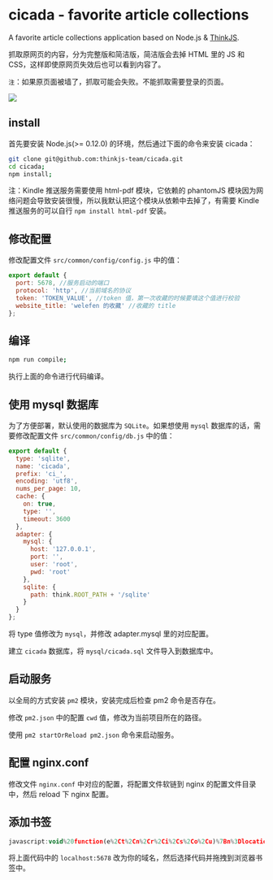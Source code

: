# cicada - favorite article collections

A favorite article collections application based on Node.js & [ThinkJS](https://github.com/75team/thinkjs).

抓取原网页的内容，分为完整版和简洁版，简洁版会去掉 HTML 里的 JS 和 CSS，这样即使原网页失效后也可以看到内容了。

`注`：如果原页面被墙了，抓取可能会失败。不能抓取需要登录的页面。

![](http://p1.qhimg.com/d/inn/3984d861/11.jpg)

## install

首先要安装 Node.js(>= 0.12.0) 的环境，然后通过下面的命令来安装 cicada：

```sh
git clone git@github.com:thinkjs-team/cicada.git
cd cicada;
npm install;
```

注：Kindle 推送服务需要使用 html-pdf 模块，它依赖的 phantomJS 模块因为网络问题会导致安装很慢，所以我默认把这个模块从依赖中去掉了，有需要 Kindle 推送服务的可以自行 `npm install html-pdf` 安装。

## 修改配置

修改配置文件 `src/common/config/config.js` 中的值：

```js
export default {
  port: 5678, //服务启动的端口
  protocol: 'http', //当前域名的协议
  token: 'TOKEN_VALUE', //token 值，第一次收藏的时候要填这个值进行校验
  website_title: 'welefen 的收藏' //收藏的 title
};
```

## 编译

```sh
npm run compile;
```

执行上面的命令进行代码编译。

## 使用 mysql 数据库

为了方便部署，默认使用的数据库为 `SQLite`。如果想使用 `mysql` 数据库的话，需要修改配置文件 `src/common/config/db.js` 中的值：

```js
export default {
  type: 'sqlite',
  name: 'cicada',
  prefix: 'ci_',
  encoding: 'utf8',
  nums_per_page: 10,
  cache: {
    on: true,
    type: '',
    timeout: 3600
  },
  adapter: {
    mysql: {
      host: '127.0.0.1',
      port: '',
      user: 'root',
      pwd: 'root'
    },
    sqlite: {
      path: think.ROOT_PATH + '/sqlite'
    }
  }
};
```

将 type 值修改为 `mysql`，并修改 adapter.mysql 里的对应配置。

建立 `cicada` 数据库，将 `mysql/cicada.sql` 文件导入到数据库中。


## 启动服务

以全局的方式安装 `pm2` 模块，安装完成后检查 pm2 命令是否存在。

修改 `pm2.json` 中的配置 `cwd` 值，修改为当前项目所在的路径。

使用 `pm2 startOrReload pm2.json` 命令来启动服务。

## 配置 nginx.conf

修改文件 `nginx.conf` 中对应的配置，将配置文件软链到 nginx 的配置文件目录中，然后 reload 下 nginx 配置。

## 添加书签

```js
javascript:void%20function(e%2Ct%2Cn%2Cr%2Ci%2Cs%2Co%2Cu)%7Bn%3Dlocation.href%2Cr%3Dt.title%2Ci%3D%22%22%2B(e.getSelection%3Fe.getSelection()%3At.getSelection%3Ft.getSelection()%3At.selection.createRange().text)%3Bif(!i)%7Bo%3Dt.getElementsByTagName(%22meta%22)%3Bfor(var%20a%3D0%3Ba%3Co.length%3Ba%2B%2B)u%3Do%5Ba%5D%2Cu%26%26u.name.toLowerCase()%3D%3D%3D%22description%22%26%26(i%3Du.content)%7Ds%3DencodeURIComponent%3Bvar%20f%3D%22http%3A%2F%2Flocalhost:5678%2Farticle%2Fadd%3Ftitle%3D%22%2Bs(r)%2B%22%26url%3D%22%2Bs(n)%2B%22%26summary%3D%22%2Bs(i)%3Be.open(f%2C%22_blank%22%2C%22scrollbars%3Dno%2Cwidth%3D800%2Cheight%3D500%2Cleft%3D75%2Ctop%3D20%2Cstatus%3Dno%2Cresizable%3Dyes%22)%7D(window%2Cdocument)%3B
```

将上面代码中的 `localhost:5678` 改为你的域名，然后选择代码并拖拽到浏览器书签中。
